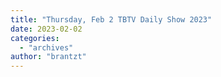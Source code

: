 ```yaml
---
title: "Thursday, Feb 2 TBTV Daily Show 2023"
date: 2023-02-02
categories: 
  - "archives"
author: "brantzt"
---
```



